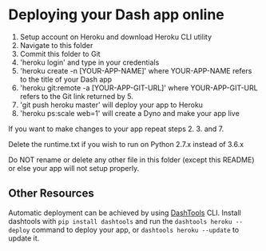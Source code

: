 # Deploying your Dash app online

1. Setup account on Heroku and download Heroku CLI utility
2. Navigate to this folder
3. Commit this folder to Git
4. 'heroku login' and type in your credentials
5. 'heroku create -n [YOUR-APP-NAME]' where YOUR-APP-NAME refers to the title of your Dash app
6. 'heroku git:remote -a [YOUR-APP-GIT-URL]' where YOUR-APP-GIT-URL refers to the Git link returned by 5.
7. 'git push heroku master' will deploy your app to Heroku
8. 'heroku ps:scale web=1' will create a Dyno and make your app live

If you want to make changes to your app repeat steps 2. 3. and 7.

Delete the runtime.txt if you wish to run on Python 2.7.x instead of 3.6.x

Do NOT rename or delete any other file in this folder (except this README) or else your
app will not setup properly.

## Other Resources

Automatic deployment can be achieved by using [DashTools](https://github.com/andrew-hossack/dash-tools) CLI. Install dashtools with `pip install dashtools` and run the `dashtools heroku --deploy` command to deploy your app, or `dashtools heroku --update` to update it.
